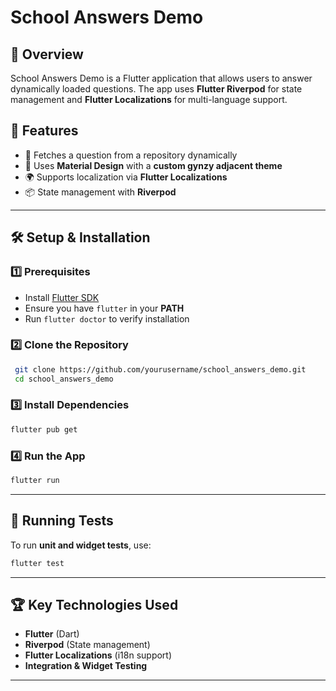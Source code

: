 # School Answers Demo

## 📌 Overview

School Answers Demo is a Flutter application that allows users to answer dynamically loaded questions. The app uses **Flutter Riverpod** for state management and **Flutter Localizations** for multi-language support.

## 🚀 Features

- 📝 Fetches a question from a repository dynamically
- 🎨 Uses **Material Design** with a **custom gynzy adjacent theme**
- 🌍 Supports localization via **Flutter Localizations**
- 📦 State management with **Riverpod**

---

## 🛠️ Setup & Installation

### **1️⃣ Prerequisites**

- Install [Flutter SDK](https://flutter.dev/docs/get-started/install)
- Ensure you have `flutter` in your **PATH**
- Run `flutter doctor` to verify installation

### **2️⃣ Clone the Repository**

```sh
 git clone https://github.com/yourusername/school_answers_demo.git
 cd school_answers_demo
```

### **3️⃣ Install Dependencies**

```sh
flutter pub get
```

### **4️⃣ Run the App**

```sh
flutter run
```

---

## 🧪 Running Tests

To run **unit and widget tests**, use:

```sh
flutter test
```

---

## 🏆 Key Technologies Used

- **Flutter** (Dart)
- **Riverpod** (State management)
- **Flutter Localizations** (i18n support)
- **Integration & Widget Testing**

---